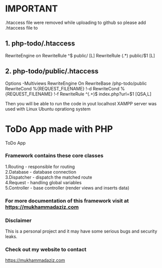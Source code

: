 # IMPORTANT
.htaccess file were removed while uploading to github so please add .htaccess file to

## 1. php-todo/.htaccess
<IfModule mod_rewrite.c>
  RewriteEngine on
  RewriteRule ^$ public/ [L]
  RewriteRule (.*) public/$1 [L]
</IfModule>

## 2. php-todo/public/.htaccess
<IfModule mod_rewrite.c>
  Options -Multiviews
  RewriteEngine On
  RewriteBase /php-todo/public
  RewriteCond %{REQUEST_FILENAME} !-d
  RewriteCond %{REQUEST_FILENAME} !-f
  RewriteRule  ^(.+)$ index.php?url=$1 [QSA,L]
</IfModule>

Then you will be able to run the code in yout localhost
XAMPP server was used with Linux Ubuntu oprationg system


# ToDo App made with PHP
ToDo App

### Framework contains these core classes
1.Routing - responsible for routing <br>
2.Database - database connection <br>
3.Dispatcher - dispatch the matched route <br>
4.Request - handling global variables <br> 
5.Controller - base controller (render views and inserts data) 

### For more documentation of this framework visit at https://mukhammadaziz.com

### Disclaimer 
This is a personal project and it may have some serious bugs and security leaks.

### Check out my website to contact
https://mukhammadaziz.com
